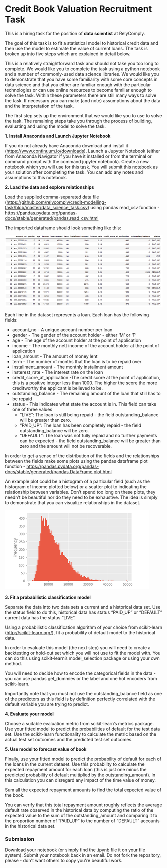 Credit Book Valuation Recruitment Task
======================================

This is a hiring task for the position of **data scientist** at RelyComply.

The goal of this task is to fit a statistical model to historical credit data and then use the model to estimate the value of current loans. The task is broken up into five steps which are explained in detail below.

This is a relatively straightforward task and should not take you too long to complete. We would like you to complete the task using a python notebook and a number of commonly-used data science libraries. We would like you to demonstrate that you have some familiarity with some core concepts in data science and that you either are familiar enough with the particular technologies or can use online resources to become familiar enough to solve the task. Within these parameters there are still many ways to solve the task. If necessary you can make (and note) assumptions about the data and the interpretation of the task.

The first step sets up the environment that we would like you to use to solve the task. The remaining steps take you through the process of building, evaluating and using the model to solve the task.

**1. Install Anaconda and Launch Jupyter Notebook**

If you do not already have Anaconda download and install it (https://www.continuum.io/downloads). Launch a Jupyter Notebook (either from Anaconda Navigator if you have it installed or from the terminal or command prompt with the command jupyter notebook). Create a new notebook which you will use for this task. You will submit this notebook as your solution after completing the task. You can add any notes and assumptions to this notebook.


**2. Load the data and explore relationships**

Load the supplied comma-separated data file (https://github.com/relycomply/credit-modelling-task/blob/master/data_science_task.csv) using pandas read_csv function - https://pandas.pydata.org/pandas-docs/stable/generated/pandas.read_csv.html

The imported dataframe should look something like this:

![Pandas dataframe](img/pandas-data.png)


Each line in the dataset represents a loan. Each loan has the following fields:
* account_no - A unique account number per loan
* gender - The gender of the account holder - either ‘M’ or ‘F’
* age - The age of the account holder at the point of application
* income - The monthly nett income of the account holder at the point of application
* loan_amount - The amount of money lent
* term - The number of months that the loan is to be repaid over
* installment_amount - The monthly installment amount
* insterest_rate - The interest rate on the loan
* credit_score_at_application -The credit score at the point of application, this is a positive integer less than 1000. The higher the score the more creditworthy the applicant is believed to be.
* outstanding_balance - The remaining amount of the loan that still has to be repaid
* status - This indicates what state the account is in. This field can take one of three values 
   * “LIVE”: The loan is still being repaid - the field outstanding_balance will be greater than zero.
   * “PAID_UP”: The loan has been completely repaid - the field outstanding_balance will be zero.
   * “DEFAULT”: The loan was not fully repaid and no further payments can be expected - the field outstanding_balance will be greater than zero and the amount will not be recoverable.

In order to get a sense of the distribution of the fields and the relationships between the fields make some plots using the pandas dataframe plot function  - https://pandas.pydata.org/pandas-docs/stable/generated/pandas.DataFrame.plot.html 

An example plot could be a histogram of a particular field (such as the histogram of income plotted below) or a scatter plot to indicating the relationship between variables. Don’t spend too long on these plots, they needn’t be beautiful nor do they need to be exhaustive. The idea is simply to demonstrate that you can visualize relationships in the dataset.

![Income histogram](img/income-histogram.png)

**3. Fit a probabilistic classification model**

Separate the data into two data sets a current and a historical data set. Use the status field to do this, historical data has status “PAID_UP” or “DEFAULT” current data has the status “LIVE”. 

Using a probabilistic classification algorithm of your choice from scikit-learn (http://scikit-learn.org/), fit a probability of default model to the historical data. 

In order to evaluate this model (the next step) you will need to create a backtesting or hold-out set which you will not use to fit the model with. You can do this using scikit-learn’s model_selection package or using your own method.

You will need to decide how to encode the categorical fields in the data - you can use pandas get_dummies or the label and one hot encoders from scikit-learn.


Importantly note that you must not use the outstanding_balance field as one of the predictors as this field is by definition perfectly correlated with the default variable you are trying to predict.

**4. Evaluate your model**

Choose a suitable evaluation metric from scikit-learn’s metrics package. Use your fitted model to predict the probabilities of default for the test data set. Use the scikit-learn functionality to calculate the metric based on the actual test set outcomes and the predicted test set outcomes.


**5. Use model to forecast value of book**

Finally, use your fitted model to predict the probability of default for each of the loans in the current dataset. Use this probability to calculate the expected repayment amount for each loan (this is just one minus the predicted probability of default multiplied by the outstanding_amount). In this calculation you can disregard any impact of the time value of money. 

Sum all the expected repayment amounts to find the total expected value of the book. 

You can verify that this total repayment amount roughly reflects the average default rate observed in the historical data by computing the ratio of the expected value to the sum of the outstanding_amount and comparing it to the proportion number of “PAID_UP” to the number of “DEFAULT” accounts in the historical data set.

### Submission

Download your notebook (or simply find the .ipynb file it on your file system). Submit your notebook back in an email. Do not fork the repository, please - don't want others to copy you're beautiful work.
